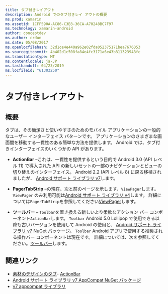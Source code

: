 ```yaml
---
title: タブ付きレイアウト
description: Android でのタブ付きレイ アウトの概要
ms.prod: xamarin
ms.assetid: 1CFF590A-AC86-C3B3-36CA-A70248BC7F97
ms.technology: xamarin-android
author: conceptdev
ms.author: crdun
ms.date: 05/08/2017
ms.openlocfilehash: 32d1ce4e440a962e02fda052375171bea7676053
ms.sourcegitcommit: 4b402d1c508fa84e4fc3171a6e43b811323948fc
ms.translationtype: MT
ms.contentlocale: ja-JP
ms.lasthandoff: 04/23/2019
ms.locfileid: "61303250"
---
```

# <a name="tabbed-layouts"></a>タブ付きレイアウト


## <a name="overview"></a>概要

タブは、その簡潔さと使いやすさのためのモバイル アプリケーションの一般的なユーザー インターフェイス パターンです。 アプリケーションのさまざまな画面間を移動する一貫性のある簡単な方法を提供します。 Android では、タブ付きインターフェイスのいくつかの API があります。 

-   **ActionBar** &ndash;これは、一貫性を提供するという目的で Android 3.0 (API レベル 11) で導入された API の新しいセットの一部のナビゲーションとビューの切り替えのインターフェイス。 Android 2.2 (API レベル 8) に戻る移植されましたが、 [Android サポート ライブラリ v7](https://www.nuget.org/packages/Xamarin.Android.Support.v7.AppCompat/)します。 

-   **PagerTabStrip** &ndash;の現在、次と前のページを示します、`ViewPager`します。 `ViewPager` のみ利用可能は[Android サポート ライブラリ v4](https://www.nuget.org/packages/Xamarin.Android.Support.v4/)します。
     詳細については`PagerTabStrip`を参照してください[ViewPager](~/android/user-interface/controls/view-pager/index.md)します。

-   **ツールバー** &ndash; `Toolbar`を置き換える新しいより柔軟なアクション バー コンポーネント`ActionBar`します。 `Toolbar` Android 5.0 Lollipop で使用できる以降も古いバージョンを使用して Android の使用と、 [Android サポート ライブラリ v7](https://www.nuget.org/packages/Xamarin.Android.Support.v7.AppCompat/) NuGet パッケージ。 
    `Toolbar` Android アプリで使用する推奨される操作バー コンポーネントは現在です。
    詳細については、次を参照してください。[ツールバー](~/android/user-interface/controls/tool-bar/index.md)します。 



## <a name="related-links"></a>関連リンク

- [素材のデザインのタブ](https://material.io/guidelines/components/tabs.html)- [ActionBar](https://developer.android.com/guide/topics/ui/actionbar.html)
- [Android サポート ライブラリ v7 AppCompat NuGet パッケージ](https://www.nuget.org/packages/Xamarin.Android.Support.v7.AppCompat/)
- [v7 appcompat ライブラリ](https://developer.android.com/tools/support-library/features.html#v7-appcompat)
